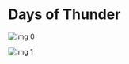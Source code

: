 # Days of Thunder

![img 0](https://i.imgur.com/gZ2GlRn.jpg)

![img 1](https://i.imgur.com/BF8sNSU.png)

